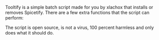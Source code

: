 Tooltify is a simple batch script made for you by xlachox that installs or removes Spicetify.
There are a few extra functions that the script can perform:


The script is open source, is not a virus, 100 percent harmless and only does what it should do.
